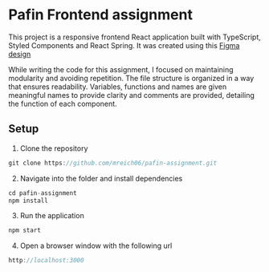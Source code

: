 # Pafin Frontend assignment

This project is a responsive frontend React application built with TypeScript, Styled Components and React Spring. It was created using this [Figma design](https://www.figma.com/file/QTi5BGNhVQ31qdOBMg4DUp/pafin-frontend-exercise?type=design&node-id=0%3A1&mode=design&t=Z0OHx31SY7yL9Jte-1)

While writing the code for this assignment, I focused on maintaining modularity and avoiding repetition. The file structure is organized in a way that ensures readability. Variables, functions and names are given meaningful names to provide clarity and comments are provided, detailing the function of each component.

## Setup
1. Clone the repository
```javascript
git clone https://github.com/mreich06/pafin-assignment.git
```
2. Navigate into the folder and install dependencies
```javascript
cd pafin-assignment
npm install
```
3. Run the application
```javascript
npm start
```
4. Open a browser window with the following url
```javascript
http://localhost:3000
```

